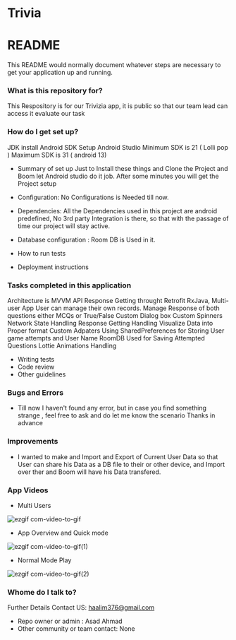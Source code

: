 # Trivia
# README #

This README would normally document whatever steps are necessary to get your application up and running.

### What is this repository for? ###

This Respository is for our Trivizia app, it is public so that our team lead can access it evaluate our task


### How do I get set up? ###

JDK install
Android SDK Setup
Android Studio
Minimum SDK is 21 ( Lolli pop )
Maximum SDK is 31 ( android 13)
* Summary of set up
  Just to Install these things and Clone the Project and Boom let Android studio do it job. After some minutes you will get the Project setup

* Configuration: No Configurations is Needed till now. 
* Dependencies: All the Dependencies used in this project are android predefined, No 3rd party Integration is there, so that with the passage of time our project will stay active.
* Database configuration : Room DB is Used in it.
* How to run tests
* Deployment instructions

### Tasks completed in this application ###

Architecture is MVVM
API Response Getting throught Retrofit RxJava, 
Multi- user App
User can manage their own records.
Manage Response of both questions either MCQs or True/False
Custom Dialog box
Custom Spinners
Network State Handling 
Response Getting Handling
Visualize Data into Proper format
Custom Adpaters
Using SharedPreferences for Storing User game attempts and User Name
RoomDB Used for Saving Attempted Questions
Lottie Animations Handling
* Writing tests
* Code review
* Other guidelines

### Bugs and Errors ###
* Till now I haven't found any error, but in case you find something strange , feel free to ask and do let me know the scenario
Thanks in advance

### Improvements ###
* I wanted to make and Import and Export of Current User Data so that User can share his Data as a DB file to their or other device, and Import over ther and Boom will have his Data transfered.

### App Videos ###

* Multi Users 


![ezgif com-video-to-gif](https://user-images.githubusercontent.com/109947592/229338498-51f10fbf-c4ca-433a-9221-b39a3ebfcc98.gif)

* App Overview and Quick mode



![ezgif com-video-to-gif(1)](https://user-images.githubusercontent.com/109947592/229338532-36bbb3d5-efb4-4b87-939a-4b39e2b3fcb6.gif)

* Normal Mode Play



![ezgif com-video-to-gif(2)](https://user-images.githubusercontent.com/109947592/229338566-c361f0a2-1b41-4cbb-acad-a684cca2c86c.gif)


### Whome do I talk to? ###
Further Details Contact US: haalim376@gmail.com
* Repo owner or admin : Asad Ahmad
* Other community or team contact: None
